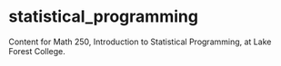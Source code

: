 
# statistical_programming

Content for Math 250, Introduction to Statistical Programming, at Lake Forest College.